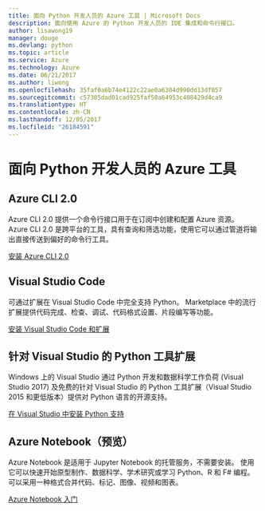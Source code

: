 ```yaml
---
title: 面向 Python 开发人员的 Azure 工具 | Microsoft Docs
description: 面向使用 Azure 的 Python 开发人员的 IDE 集成和命令行接口。
author: lisawong19
manager: douge
ms.devlang: python
ms.topic: article
ms.service: Azure
ms.technology: Azure
ms.date: 06/21/2017
ms.author: liwong
ms.openlocfilehash: 35faf0a6b74e4122c22ae0a6304d990dd13df057
ms.sourcegitcommit: c57305dad01cad925faf50a64953c408429d4ca9
ms.translationtype: HT
ms.contentlocale: zh-CN
ms.lasthandoff: 12/05/2017
ms.locfileid: "26184591"
---
```

# <a name="azure-tools-for-python-developers"></a>面向 Python 开发人员的 Azure 工具

## <a name="azure-cli-20"></a>Azure CLI 2.0

Azure CLI 2.0 提供一个命令行接口用于在订阅中创建和配置 Azure 资源。 Azure CLI 2.0 是跨平台的工具，具有查询和筛选功能，使用它可以通过管道将输出直接传送到偏好的命令行工具。 

[安装 Azure CLI 2.0](https://docs.microsoft.com/cli/azure/install-azure-cli)

## <a name="visual-studio-code"></a>Visual Studio Code
可通过扩展在 Visual Studio Code 中完全支持 Python。 Marketplace 中的流行扩展提供代码完成、检查、调试、代码格式设置、片段编写等功能。

[安装 Visual Studio Code 和扩展](https://code.visualstudio.com/docs/languages/python)

## <a name="python-tools-for-visual-studio-extension"></a>针对 Visual Studio 的 Python 工具扩展
Windows 上的 Visual Studio 通过 Python 开发和数据科学工作负荷 (Visual Studio 2017) 及免费的针对 Visual Studio 的 Python 工具扩展（Visual Studio 2015 和更低版本）提供对 Python 语言的开源支持。 

[在 Visual Studio 中安装 Python 支持](https://docs.microsoft.com/visualstudio/python/installation)

## <a name="azure-notebooks-preview"></a>Azure Notebook（预览）
Azure Notebook 是适用于 Jupyter Notebook 的托管服务，不需要安装。 使用它可以快速开始原型制作、数据科学、学术研究或学习 Python、R 和 F# 编程。 可以采用一种格式合并代码、标记、图像、视频和图表。

[Azure Notebook 入门](https://notebooks.azure.com/)
